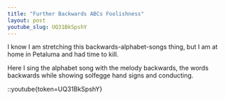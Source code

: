 ```yaml
---
title: "Further Backwards ABCs Foolishness"
layout: post
youtube_slug: UQ31BkSpshY
---
```


I know I am stretching this backwards-alphabet-songs thing, but I am at home in Petaluma and had time to kill.

Here I sing the alphabet song with the melody backwards, the words backwards while showing solfegge hand signs and conducting.

::youtube{token=UQ31BkSpshY}
